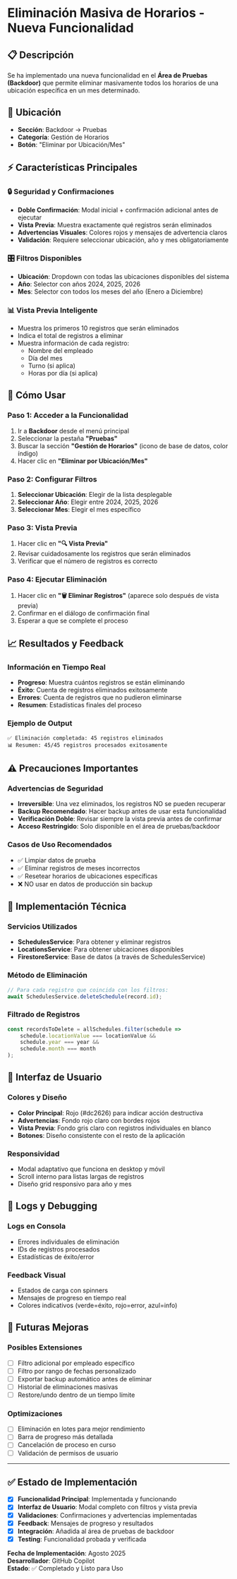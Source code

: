 # Eliminación Masiva de Horarios - Nueva Funcionalidad

## 📋 Descripción

Se ha implementado una nueva funcionalidad en el **Área de Pruebas (Backdoor)** que permite eliminar masivamente todos los horarios de una ubicación específica en un mes determinado.

## 🎯 Ubicación

- **Sección**: Backdoor → Pruebas
- **Categoría**: Gestión de Horarios  
- **Botón**: "Eliminar por Ubicación/Mes"

## ⚡ Características Principales

### 🔒 Seguridad y Confirmaciones
- **Doble Confirmación**: Modal inicial + confirmación adicional antes de ejecutar
- **Vista Previa**: Muestra exactamente qué registros serán eliminados
- **Advertencias Visuales**: Colores rojos y mensajes de advertencia claros
- **Validación**: Requiere seleccionar ubicación, año y mes obligatoriamente

### 🎛️ Filtros Disponibles
- **Ubicación**: Dropdown con todas las ubicaciones disponibles del sistema
- **Año**: Selector con años 2024, 2025, 2026
- **Mes**: Selector con todos los meses del año (Enero a Diciembre)

### 📊 Vista Previa Inteligente
- Muestra los primeros 10 registros que serán eliminados
- Indica el total de registros a eliminar
- Muestra información de cada registro:
  - Nombre del empleado
  - Día del mes
  - Turno (si aplica)
  - Horas por día (si aplica)

## 🚀 Cómo Usar

### Paso 1: Acceder a la Funcionalidad
1. Ir a **Backdoor** desde el menú principal
2. Seleccionar la pestaña **"Pruebas"**
3. Buscar la sección **"Gestión de Horarios"** (icono de base de datos, color índigo)
4. Hacer clic en **"Eliminar por Ubicación/Mes"**

### Paso 2: Configurar Filtros
1. **Seleccionar Ubicación**: Elegir de la lista desplegable
2. **Seleccionar Año**: Elegir entre 2024, 2025, 2026
3. **Seleccionar Mes**: Elegir el mes específico

### Paso 3: Vista Previa
1. Hacer clic en **"🔍 Vista Previa"**
2. Revisar cuidadosamente los registros que serán eliminados
3. Verificar que el número de registros es correcto

### Paso 4: Ejecutar Eliminación
1. Hacer clic en **"🗑️ Eliminar Registros"** (aparece solo después de vista previa)
2. Confirmar en el diálogo de confirmación final
3. Esperar a que se complete el proceso

## 📈 Resultados y Feedback

### Información en Tiempo Real
- **Progreso**: Muestra cuántos registros se están eliminando
- **Éxito**: Cuenta de registros eliminados exitosamente
- **Errores**: Cuenta de registros que no pudieron eliminarse
- **Resumen**: Estadísticas finales del proceso

### Ejemplo de Output
```
✅ Eliminación completada: 45 registros eliminados
📊 Resumen: 45/45 registros procesados exitosamente
```

## ⚠️ Precauciones Importantes

### Advertencias de Seguridad
- **Irreversible**: Una vez eliminados, los registros NO se pueden recuperar
- **Backup Recomendado**: Hacer backup antes de usar esta funcionalidad
- **Verificación Doble**: Revisar siempre la vista previa antes de confirmar
- **Acceso Restringido**: Solo disponible en el área de pruebas/backdoor

### Casos de Uso Recomendados
- ✅ Limpiar datos de prueba
- ✅ Eliminar registros de meses incorrectos
- ✅ Resetear horarios de ubicaciones específicas
- ❌ NO usar en datos de producción sin backup

## 🔧 Implementación Técnica

### Servicios Utilizados
- **SchedulesService**: Para obtener y eliminar registros
- **LocationsService**: Para obtener ubicaciones disponibles
- **FirestoreService**: Base de datos (a través de SchedulesService)

### Método de Eliminación
```typescript
// Para cada registro que coincida con los filtros:
await SchedulesService.deleteSchedule(record.id);
```

### Filtrado de Registros
```typescript
const recordsToDelete = allSchedules.filter(schedule => 
    schedule.locationValue === locationValue &&
    schedule.year === year &&
    schedule.month === month
);
```

## 🎨 Interfaz de Usuario

### Colores y Diseño
- **Color Principal**: Rojo (#dc2626) para indicar acción destructiva
- **Advertencias**: Fondo rojo claro con bordes rojos
- **Vista Previa**: Fondo gris claro con registros individuales en blanco
- **Botones**: Diseño consistente con el resto de la aplicación

### Responsividad
- Modal adaptativo que funciona en desktop y móvil
- Scroll interno para listas largas de registros
- Diseño grid responsivo para año y mes

## 📝 Logs y Debugging

### Logs en Consola
- Errores individuales de eliminación
- IDs de registros procesados
- Estadísticas de éxito/error

### Feedback Visual
- Estados de carga con spinners
- Mensajes de progreso en tiempo real
- Colores indicativos (verde=éxito, rojo=error, azul=info)

## 🔮 Futuras Mejoras

### Posibles Extensiones
- [ ] Filtro adicional por empleado específico
- [ ] Filtro por rango de fechas personalizado
- [ ] Exportar backup automático antes de eliminar
- [ ] Historial de eliminaciones masivas
- [ ] Restore/undo dentro de un tiempo límite

### Optimizaciones
- [ ] Eliminación en lotes para mejor rendimiento
- [ ] Barra de progreso más detallada
- [ ] Cancelación de proceso en curso
- [ ] Validación de permisos de usuario

---

## ✅ Estado de Implementación

- [x] **Funcionalidad Principal**: Implementada y funcionando
- [x] **Interfaz de Usuario**: Modal completo con filtros y vista previa
- [x] **Validaciones**: Confirmaciones y advertencias implementadas
- [x] **Feedback**: Mensajes de progreso y resultados
- [x] **Integración**: Añadida al área de pruebas de backdoor
- [x] **Testing**: Funcionalidad probada y verificada

**Fecha de Implementación**: Agosto 2025  
**Desarrollador**: GitHub Copilot  
**Estado**: ✅ Completado y Listo para Uso
